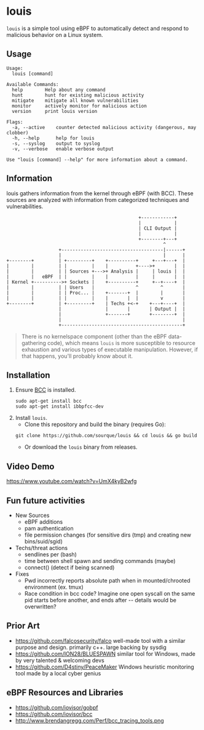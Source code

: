 # louis

`louis` is a simple tool using eBPF to automatically detect and respond to malicious behavior on a Linux system.

## Usage

```
Usage:
  louis [command]

Available Commands:
  help        Help about any command
  hunt        hunt for existing malicious activity
  mitigate    mitigate all known vulnerabilities
  monitor     actively monitor for malicious action
  version     print louis version

Flags:
  -a, --active    counter detected malicious activity (dangerous, may clobber)
  -h, --help      help for louis
  -s, --syslog    output to syslog
  -v, --verbose   enable verbose output

Use "louis [command] --help" for more information about a command.
```

## Information

louis gathers information from the kernel through eBPF (with BCC). These sources are analyzed with information from categorized techniques and vulnerabilities.

```
                                                +------------+
                                                |            |
                                                | CLI Output |
                                                |            |
                                                +--------+---+
                                                         ^
                   +-------------------------------------|------+
                   |                                     |      |
+--------+         | +---------+    +----------+     +---+---+  |
|        |         | |         |    |          +---->+       |  |
|        |         | | Sources +--->+ Analysis |     | louis |  |
|        |   eBPF  | |         |    |          |     |       |  |
| Kernel +---------->+ Sockets |    +----------+     +--+----+  |
|        |         | | Users   |               ^        ^       |
|        |         | | Proc... |    +-------+  |        |       |
|        |         | |         |    |       |  |        v       |
+--------+         | +---------+    | Techs +<-+    +---+----+  |
                   |                |       |       | Output |  |
                   |                +-------+       +--------+  |
                   |                                            |
                   +--------------------------------------------+
```

> There is no kernelspace component (other than the eBPF data-gathering code), which means `louis` is more susceptible to resource exhaustion and various types of executable manipulation. However, if that happens, you'll probably know about it.

## Installation

1. Ensure [BCC](https://github.com/iovisor/bcc) is installed.
    ```
    sudo apt-get install bcc
    sudo apt-get install ibbpfcc-dev
    ```
2. Install `louis`.
    - Clone this repository and build the binary (requires Go):
    ```
    git clone https://github.com/sourque/louis && cd louis && go build
    ```
    - Or download the `louis` binary from releases.

## Video Demo

https://www.youtube.com/watch?v=UmX4kyB2wfg

## Fun future activities

- New Sources
    - eBPF additions
    - pam authentication
    - file permission changes (for sensitive dirs (tmp) and creating new bins/suid/sgid)
- Techs/threat actions
    - sendlines per <time unit> (bash)
    - time between shell spawn and sending commands (maybe)
    - connect() (detect if being scanned)
- Fixes
   - Pwd incorrectly reports absolute path when in mounted/chrooted environment (ex. tmux)
   - Race condition in bcc code? Imagine one open syscall on the same pid starts before another, and ends after -- details would be overwritten?

## Prior Art

- https://github.com/falcosecurity/falco well-made tool with a similar purpose and design. primarily c++. large backing by sysdig
- https://github.com/ION28/BLUESPAWN similar tool for Windows, made by very talented & welcoming devs
- https://github.com/D4stiny/PeaceMaker Windows heuristic monitoring tool made by a local cyber genius

## eBPF Resources and Libraries

- https://github.com/iovisor/gobpf
- https://github.com/iovisor/bcc
- http://www.brendangregg.com/Perf/bcc_tracing_tools.png

